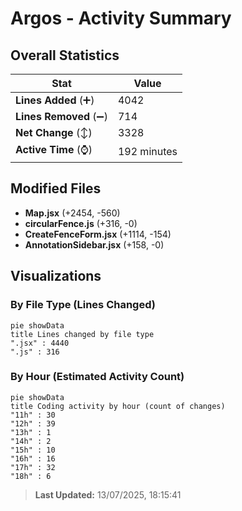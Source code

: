 # Argos - Activity Summary 

## Overall Statistics

| Stat                   | Value                                                             |
| ---------------------- | ----------------------------------------------------------------- |
| **Lines Added** (➕)   | 4042                                          |
| **Lines Removed** (➖) | 714                                        |
| **Net Change** (↕)    | 3328                |
| **Active Time** (⌚)   | 192 minutes |


## Modified Files
- **Map.jsx** (+2454, -560)
- **circularFence.js** (+316, -0)
- **CreateFenceForm.jsx** (+1114, -154)
- **AnnotationSidebar.jsx** (+158, -0)

## Visualizations

### By File Type (Lines Changed)

```mermaid
pie showData
title Lines changed by file type
".jsx" : 4440
".js" : 316
```

### By Hour (Estimated Activity Count)

```mermaid
pie showData
title Coding activity by hour (count of changes)
"11h" : 30
"12h" : 39
"13h" : 1
"14h" : 2
"15h" : 10
"16h" : 16
"17h" : 32
"18h" : 6
```


> **Last Updated:** 13/07/2025, 18:15:41
